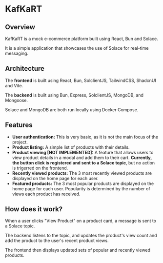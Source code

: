 # KafKaRT

## Overview

KafKaRT is a mock e-commerce platform built using React, Bun and Solace.

It is a simple application that showcases the use of Solace for real-time messaging.

## Architecture

The **frontend** is built using React, Bun, SolclientJS, TailwindCSS, ShadcnUI and Vite.

The **backend** is built using Bun, Express, SolclientJS, MongoDB, and Mongoose.

Solace and MongoDB are both run locally using Docker Compose.

## Features

- **User authentication:** This is very basic, as it is not the main focus of the project.
- **Product listing:** A simple list of products with their details.
- **Product viewing [NOT IMPLEMENTED]:** A feature that allows users to view product details in a modal and add them to their cart. **Currently, the button click is registered and sent to a Solace topic**, but no action is trigerred on the frontend.
- **Recently viewed products:** The 3 most recently viewed products are displayed on the home page for each user.
- **Featured products:** The 3 most popular products are displayed on the home page for each user. Popularity is determined by the number of views each product has received.

## How does it work?

When a user clicks "View Product" on a product card, a message is sent to a Solace topic.

The backend listens to the topic, and updates the product's view count and add the product to the user's recent product views.

The frontend then displays updated sets of popular and recently viewed products.
